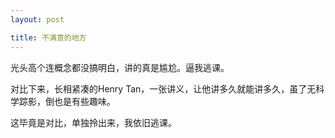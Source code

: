 ```yaml
---
layout: post

title: 不满意的地方
---
```


光头高个连概念都没搞明白，讲的真是尴尬。逼我逃课。

对比下来，长相紧凑的Henry Tan，一张讲义，让他讲多久就能讲多久，虽了无科学踪影，倒也是有些趣味。

这毕竟是对比，单独拎出来，我依旧逃课。


